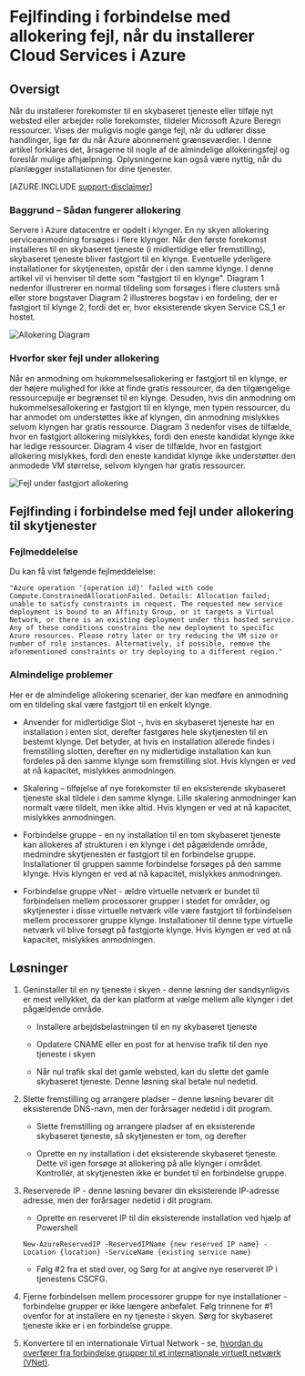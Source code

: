 <properties
    pageTitle="Fejlfinding i forbindelse med allokering skyen tjenestefejl | Microsoft Azure"
    description="Fejlfinding i forbindelse med allokering fejl, når du installerer Cloud Services i Azure"
    services="azure-service-management, cloud-services"
    documentationCenter=""
    authors="simonxjx"
    manager="felixwu"
    editor=""
    tags="top-support-issue"/>

<tags
    ms.service="cloud-services"
    ms.workload="na"
    ms.tgt_pltfrm="ibiza"
    ms.devlang="na"
    ms.topic="article"
    ms.date="10/12/2016"
    ms.author="v-six"/>



# <a name="troubleshooting-allocation-failure-when-you-deploy-cloud-services-in-azure"></a>Fejlfinding i forbindelse med allokering fejl, når du installerer Cloud Services i Azure

## <a name="summary"></a>Oversigt
Når du installerer forekomster til en skybaseret tjeneste eller tilføje nyt websted eller arbejder rolle forekomster, tildeler Microsoft Azure Beregn ressourcer. Vises der muligvis nogle gange fejl, når du udfører disse handlinger, lige før du når Azure abonnement grænseværdier. I denne artikel forklares det, årsagerne til nogle af de almindelige allokeringsfejl og foreslår mulige afhjælpning. Oplysningerne kan også være nyttig, når du planlægger installationen for dine tjenester.

[AZURE.INCLUDE [support-disclaimer](../../includes/support-disclaimer.md)]

### <a name="background--how-allocation-works"></a>Baggrund – Sådan fungerer allokering
Servere i Azure datacentre er opdelt i klynger. En ny skyen allokering serviceanmodning forsøges i flere klynger. Når den første forekomst installeres til en skybaseret tjeneste (i midlertidige eller fremstilling), skybaseret tjeneste bliver fastgjort til en klynge. Eventuelle yderligere installationer for skytjenesten, opstår der i den samme klynge. I denne artikel vil vi henviser til dette som "fastgjort til en klynge". Diagram 1 nedenfor illustrerer en normal tildeling som forsøges i flere clusters små eller store bogstaver Diagram 2 illustreres bogstav i en fordeling, der er fastgjort til klynge 2, fordi det er, hvor eksisterende skyen Service CS_1 er hostet.

![Allokering Diagram](./media/cloud-services-allocation-failure/Allocation1.png)

### <a name="why-allocation-failure-happens"></a>Hvorfor sker fejl under allokering
Når en anmodning om hukommelsesallokering er fastgjort til en klynge, er der højere mulighed for ikke at finde gratis ressourcer, da den tilgængelige ressourcepulje er begrænset til en klynge. Desuden, hvis din anmodning om hukommelsesallokering er fastgjort til en klynge, men typen ressourcer, du har anmodet om understøttes ikke af klyngen, din anmodning mislykkes selvom klyngen har gratis ressource. Diagram 3 nedenfor vises de tilfælde, hvor en fastgjort allokering mislykkes, fordi den eneste kandidat klynge ikke har ledige ressourcer. Diagram 4 viser de tilfælde, hvor en fastgjort allokering mislykkes, fordi den eneste kandidat klynge ikke understøtter den anmodede VM størrelse, selvom klyngen har gratis ressourcer.

![Fejl under fastgjort allokering](./media/cloud-services-allocation-failure/Allocation2.png)

## <a name="troubleshooting-allocation-failure-for-cloud-services"></a>Fejlfinding i forbindelse med fejl under allokering til skytjenester
### <a name="error-message"></a>Fejlmeddelelse
Du kan få vist følgende fejlmeddelelse:

    "Azure operation '{operation id}' failed with code Compute.ConstrainedAllocationFailed. Details: Allocation failed; unable to satisfy constraints in request. The requested new service deployment is bound to an Affinity Group, or it targets a Virtual Network, or there is an existing deployment under this hosted service. Any of these conditions constrains the new deployment to specific Azure resources. Please retry later or try reducing the VM size or number of role instances. Alternatively, if possible, remove the aforementioned constraints or try deploying to a different region."

### <a name="common-issues"></a>Almindelige problemer
Her er de almindelige allokering scenarier, der kan medføre en anmodning om en tildeling skal være fastgjort til en enkelt klynge.

- Anvender for midlertidige Slot -, hvis en skybaseret tjeneste har en installation i enten slot, derefter fastgøres hele skytjenesten til en bestemt klynge.  Det betyder, at hvis en installation allerede findes i fremstilling slotten, derefter en ny midlertidige installation kan kun fordeles på den samme klynge som fremstilling slot. Hvis klyngen er ved at nå kapacitet, mislykkes anmodningen.

- Skalering – tilføjelse af nye forekomster til en eksisterende skybaseret tjeneste skal tildele i den samme klynge.  Lille skalering anmodninger kan normalt være tildelt, men ikke altid. Hvis klyngen er ved at nå kapacitet, mislykkes anmodningen.

- Forbindelse gruppe - en ny installation til en tom skybaseret tjeneste kan allokeres af strukturen i en klynge i det pågældende område, medmindre skytjenesten er fastgjort til en forbindelse gruppe. Installationer til gruppen samme forbindelse forsøges på den samme klynge. Hvis klyngen er ved at nå kapacitet, mislykkes anmodningen.

- Forbindelse gruppe vNet - ældre virtuelle netværk er bundet til forbindelsen mellem processorer grupper i stedet for områder, og skytjenester i disse virtuelle netværk ville være fastgjort til forbindelsen mellem processorer gruppe klynge. Installationer til denne type virtuelle netværk vil blive forsøgt på fastgjorte klynge. Hvis klyngen er ved at nå kapacitet, mislykkes anmodningen.

## <a name="solutions"></a>Løsninger

1. Geninstaller til en ny tjeneste i skyen - denne løsning der sandsynligvis er mest vellykket, da der kan platform at vælge mellem alle klynger i det pågældende område.

    - Installere arbejdsbelastningen til en ny skybaseret tjeneste  

    - Opdatere CNAME eller en post for at henvise trafik til den nye tjeneste i skyen

    - Når nul trafik skal det gamle websted, kan du slette det gamle skybaseret tjeneste. Denne løsning skal betale nul nedetid.

2. Slette fremstilling og arrangere pladser – denne løsning bevarer dit eksisterende DNS-navn, men der forårsager nedetid i dit program.

    - Slette fremstilling og arrangere pladser af en eksisterende skybaseret tjeneste, så skytjenesten er tom, og derefter

    - Oprette en ny installation i det eksisterende skybaseret tjeneste. Dette vil igen forsøge at allokering på alle klynger i området. Kontrollér, at skytjenesten ikke er bundet til en forbindelse gruppe.

3. Reserverede IP - denne løsning bevarer din eksisterende IP-adresse adresse, men der forårsager nedetid i dit program.  

    - Oprette en reserveret IP til din eksisterende installation ved hjælp af Powershell

    ```
    New-AzureReservedIP -ReservedIPName {new reserved IP name} -Location {location} -ServiceName {existing service name}
    ```

    - Følg #2 fra et sted over, og Sørg for at angive nye reserveret IP i tjenestens CSCFG.

4. Fjerne forbindelsen mellem processorer gruppe for nye installationer - forbindelse grupper er ikke længere anbefalet. Følg trinnene for #1 ovenfor for at installere en ny tjeneste i skyen. Sørg for skybaseret tjeneste ikke er i en forbindelse gruppe.

5. Konvertere til en internationale Virtual Network - se, [hvordan du overfører fra forbindelse grupper til et internationale virtuelt netværk (VNet)](../virtual-network/virtual-networks-migrate-to-regional-vnet.md).
